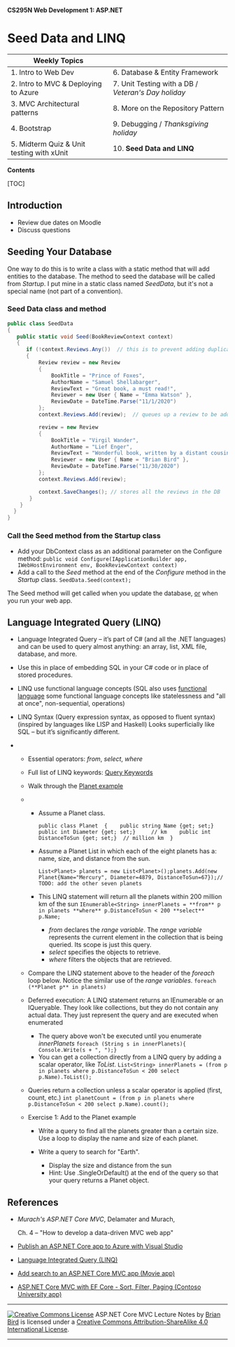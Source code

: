 **CS295N Web Development 1: ASP.NET** 

# Seed Data and LINQ



| Weekly Topics                             |                                                     |
| ----------------------------------------- | --------------------------------------------------- |
| 1. Intro to Web Dev                       | 6. Database & Entity Framework                |
| 2. Intro to MVC & Deploying to Azure      | 7. Unit Testing with a DB / *Veteran's Day holiday* |
| 3. MVC Architectural patterns             | 8. More on the Repository Pattern                   |
| 4. Bootstrap                              | 9. Debugging / *Thanksgiving holiday*               |
| 5. Midterm Quiz & Unit testing with xUnit | 10. **Seed Data and LINQ**                              |



 **Contents**

[TOC]

## Introduction

- Review due dates on Moodle
- Discuss questions



## Seeding Your Database

One way to do this is to write a class with a static method that will add entities to the database. The method to seed the database will be called from *Startup*. I put mine in a static class named *SeedData*, but it's not a special name (not part of a convention).

### Seed Data class and method

````c#
public class SeedData
{
   public static void Seed(BookReviewContext context)
   {
      if (!context.Reviews.Any())  // this is to prevent adding duplicate data
      {
          Review review = new Review
          {
              BookTitle = "Prince of Foxes",
              AuthorName = "Samuel Shellabarger",
              ReviewText = "Great book, a must read!",
              Reviewer = new User { Name = "Emma Watson" },
              ReviewDate = DateTime.Parse("11/1/2020")
          };
          context.Reviews.Add(review);  // queues up a review to be added to the DB

          review = new Review
          {
              BookTitle = "Virgil Wander",
              AuthorName = "Lief Enger",
              ReviewText = "Wonderful book, written by a distant cousin of mine.",
              Reviewer = new User { Name = "Brian Bird" },
              ReviewDate = DateTime.Parse("11/30/2020")
          };
          context.Reviews.Add(review);  

          context.SaveChanges(); // stores all the reviews in the DB
       }
    }
  }
}
````

### Call the Seed method from the Startup class

- Add your DbContext class as an additional parameter on the Configure method:
`public void Configure(IApplicationBuilder app, IWebHostEnvironment env, BookReviewContext context)`
- Add a call to the *Seed* method at the end of the *Configure* method in the *Startup* class.
`SeedData.Seed(context);`

The Seed method will get called when you update the database, <u>or</u> when you run your web app.



## Language Integrated Query (LINQ) 

- Language Integrated Query – it’s part of C# (and all the .NET languages) and can be used to query almost anything: an array, list, XML file, database, and more.

- Use this in place of embedding SQL in your C# code or in place of stored procedures.

- LINQ use functional language concepts (SQL also uses [functional language](https://en.wikipedia.org/wiki/Functional_programming) some functional language concepts like statelessness and "all at once", non-sequential, operations)

- LINQ Syntax (Query expression syntax, as opposed to fluent syntax) (inspired by languages like LISP and Haskell) Looks superficially like SQL – but it’s significantly different.

- - Essential operators: *from*, *select*, *where*

  - Full list of LINQ keywords: [Query Keywords](https://docs.microsoft.com/en-us/dotnet/csharp/language-reference/keywords/query-keywords)

  - Walk through the [Planet example](https://github.com/ProfBird/CS295-Demos/tree/master/LinqDemo)

  - - Assume a Planet class.

      `public class Planet  {    public string Name {get; set;}    public int Diameter {get; set;}     // km    public int DistanceToSun {get; set;}  // million km  }`

    - Assume a Planet List in which each of the eight planets has a: name, size, and distance from the sun.

      `List<Planet> planets = new List<Planet>();planets.Add(new Planet{Name="Mercury", Diameter=4879, DistanceToSun=67});// TODO: add the other seven planets`

    - This LINQ statement will return all the planets within 200 million km of the sun `IEnumerable<String> innerPlanets = **from** p in planets **where** p.DistanceToSun < 200 **select** p.Name;`

      - *from* declares the *range variable*. The *range variable* represents the current element in the collection that is being queried. Its scope is just this query. 
      - *select* specifies the objects to retrieve.
      - *where* filters the objects that are retrieved.

  - Compare the LINQ statement above to the header of the *foreach* loop below. Notice the similar use of the *range variables*.
    `foreach (**Planet p** in planets)`

  - Deferred execution: A LINQ statement returns an IEnumerable or an IQueryable. They look like collections, but they do not contain any actual data. They just represent the query and are executed when enumerated

    - The query above won't be executed until you enumerate *innerPlanets*
      `foreach (String s in innerPlanets){  Console.Write(s + ", ");}`
    - You can get a collection directly from a LINQ query by adding a scalar operator, like *ToList*.
      `List<String> innerPlanets = (from p in planets where p.DistanceToSun < 200 select p.Name).ToList();`

  - Queries return a collection unless a scalar operator is applied (first, count, etc.)
    `int planetCount = (from p in planets where p.DistanceToSun < 200 select p.Name).count();`

  - Exercise 1: Add to the Planet example

    - Write a query to find all the planets greater than a certain size. Use a loop to display the name and size of each planet.
    - Write a query to search for "Earth".

      - Display the size and distance from the sun
      - Hint: Use .SingleOrDefault() at the end of the query so that your query returns a Planet object.




## References

- *Murach's ASP.NET Core MVC*, Delamater and Murach, 

  Ch. 4  – "How to develop a data-driven MVC web app"

- [Publish an ASP.NET Core app to Azure with Visual Studio](https://docs.microsoft.com/en-us/aspnet/core/tutorials/publish-to-azure-webapp-using-vs?view=aspnetcore-3.1)

- [Language Integrated Query (LINQ)](https://docs.microsoft.com/en-us/dotnet/csharp/linq/)

- [Add search to an ASP.NET Core MVC app (Movie app)](https://docs.microsoft.com/en-us/aspnet/core/tutorials/first-mvc-app/search?view=aspnetcore-3.1)

- [ASP.NET Core MVC with EF Core - Sort, Filter, Paging (Contoso University app)](https://docs.microsoft.com/en-us/aspnet/core/data/ef-mvc/sort-filter-page?view=aspnetcore-3.1)



------

[![Creative Commons License](https://i.creativecommons.org/l/by-sa/4.0/88x31.png)](http://creativecommons.org/licenses/by-sa/4.0/)
ASP.NET Core MVC Lecture Notes by [Brian Bird](https://profbird.dev) is licensed under a [Creative Commons Attribution-ShareAlike 4.0 International License](http://creativecommons.org/licenses/by-sa/4.0/). 

------